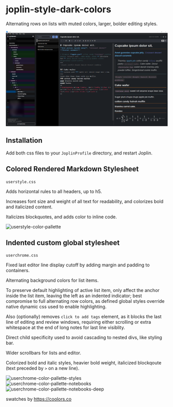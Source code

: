 # joplin-style-dark-colors
Alternating rows on lists with muted colors, larger, bolder editing styles.

![screenshot](img/joplin-style-dark-colors_00.png)

## Installation

Add both css files to your `JoplinProfile` directory, and restart Joplin.

## Colored Rendered Markdown Stylesheet
`userstyle.css`

Adds horizontal rules to all headers, up to h5.

Increases font size and weight of all text for readability, and colorizes bold and italicized content.

Italicizes blockquotes, and adds color to inline code.

![userstyle-color-pallette](img/joplin-style-dark-colors_01-userstyle)

## Indented custom global stylesheet
`userchrome.css`

Fixed last editor line display cutoff by adding margin and padding to containers.

Alternating background colors for list items.

To preserve default highlighting of active list item, only affect the anchor inside the list item, leaving the left as an indented indicator; best compromise to full alternating row colors, as defined global styles override native dynamic css used to enable highlighting.

Also (optionally) removes `click to add tags` element, as it blocks the last line of editing and review windows, requiring either scrolling or extra whitespace at the end of long notes for last line visiblity.

Direct child specificity used to avoid cascading to nested divs, like styling bar.

Wider scrollbars for lists and editor.

Colorized bold and italic styles, heavier bold weight, italicized blockqoute (text preceded by `>` on a new line).

![userchrome-color-pallette-styles](img/joplin-style-dark-colors_02-userchrome)
![userchrome-color-pallette-notebooks](img/joplin-style-dark-colors_03-userchrome)
![userchrome-color-pallette-notebooks-deep](img/joplin-style-dark-colors_04-userchrome)

swatches by 
https://coolors.co